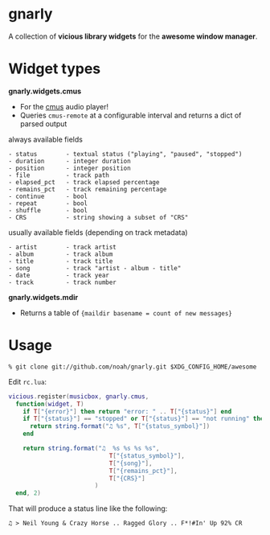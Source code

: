 gnarly
=====

A collection of **vicious library widgets** for the **awesome window manager**.

Widget types
========

**gnarly.widgets.cmus**

- For the [cmus](http://cmus.sourceforge.net/) audio player!
- Queries `cmus-remote` at a configurable interval and returns a
  dict of parsed output

always available fields

    - status        - textual status ("playing", "paused", "stopped")
    - duration      - integer duration
    - position      - integer position
    - file          - track path
    - elapsed_pct   - track elapsed percentage
    - remains_pct   - track remaining percentage
    - continue      - bool
    - repeat        - bool
    - shuffle       - bool
    - CRS           - string showing a subset of "CRS"

usually available fields (depending on track metadata)

    - artist        - track artist
    - album         - track album
    - title         - track title
    - song          - track "artist - album - title"
    - date          - track year
    - track         - track number

**gnarly.widgets.mdir**

- Returns a table of `{maildir basename = count of new messages}`


Usage
=====

    % git clone git://github.com/noah/gnarly.git $XDG_CONFIG_HOME/awesome

Edit `rc.lua`:

```Lua
vicious.register(musicbox, gnarly.cmus, 
  function(widget, T)
    if T["{error}"] then return "error: " .. T["{status}"] end
    if T["{status}"] == "stopped" or T["{status}"] == "not running" then 
      return string.format("♫ %s", T["{status_symbol}"]) 
    end

    return string.format("♫  %s %s %s %s", 
                            T["{status_symbol}"],
                            T["{song}"],
                            T["{remains_pct}"],
                            T["{CRS}"]
                        )
  end, 2)
```

That will produce a status line like the following:

    ♫ > Neil Young & Crazy Horse .. Ragged Glory .. F*!#In' Up 92% CR
